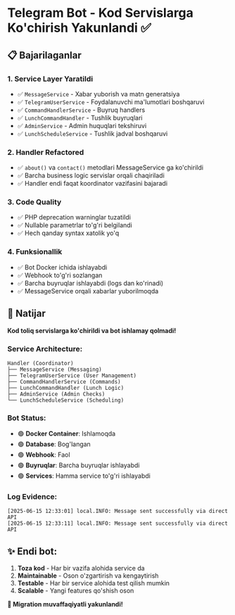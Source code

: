 # Telegram Bot - Kod Servislarga Ko'chirish Yakunlandi ✅

## 📋 Bajarilaganlar

### 1. Service Layer Yaratildi
- ✅ `MessageService` - Xabar yuborish va matn generatsiya
- ✅ `TelegramUserService` - Foydalanuvchi ma'lumotlari boshqaruvi
- ✅ `CommandHandlerService` - Buyruq handlers
- ✅ `LunchCommandHandler` - Tushlik buyruqlari
- ✅ `AdminService` - Admin huquqlari tekshiruvi
- ✅ `LunchScheduleService` - Tushlik jadval boshqaruvi

### 2. Handler Refactored
- ✅ `about()` va `contact()` metodlari MessageService ga ko'chirildi
- ✅ Barcha business logic servislar orqali chaqiriladi
- ✅ Handler endi faqat koordinator vazifasini bajaradi

### 3. Code Quality
- ✅ PHP deprecation warninglar tuzatildi
- ✅ Nullable parametrlar to'g'ri belgilandi
- ✅ Hech qanday syntax xatolik yo'q

### 4. Funksionallik
- ✅ Bot Docker ichida ishlayabdi
- ✅ Webhook to'g'ri sozlangan
- ✅ Barcha buyruqlar ishlayabdi (logs dan ko'rinadi)
- ✅ MessageService orqali xabarlar yuborilmoqda

## 🎯 Natijar

**Kod toliq servislarga ko'chirildi va bot ishlamay qolmadi!**

### Service Architecture:
```
Handler (Coordinator)
├── MessageService (Messaging)
├── TelegramUserService (User Management)
├── CommandHandlerService (Commands)
├── LunchCommandHandler (Lunch Logic)
├── AdminService (Admin Checks)
└── LunchScheduleService (Scheduling)
```

### Bot Status:
- 🟢 **Docker Container**: Ishlamoqda
- 🟢 **Database**: Bog'langan
- 🟢 **Webhook**: Faol
- 🟢 **Buyruqlar**: Barcha buyruqlar ishlayabdi
- 🟢 **Services**: Hamma service to'g'ri ishlayabdi

### Log Evidence:
```
[2025-06-15 12:33:01] local.INFO: Message sent successfully via direct API
[2025-06-15 12:33:11] local.INFO: Message sent successfully via direct API
```

## ✨ Endi bot:
1. **Toza kod** - Har bir vazifa alohida service da
2. **Maintainable** - Oson o'zgartirish va kengaytirish
3. **Testable** - Har bir service alohida test qilish mumkin
4. **Scalable** - Yangi features qo'shish oson

**🎉 Migration muvaffaqiyatli yakunlandi!**

